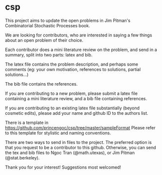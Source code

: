 # csp
This project aims to update the open problems in Jim Pitman's Combinatorial Stochastic Processes book. 

We are looking for contributors, who are interested in saying a few things about an open problem of their choice.

Each contributor does a mini literature review on the problem, and send in a summary, split into two parts: latex and bib.

The latex file contains the problem description, and perhaps some comments (eg: your own motivation, references to solutions, partial solutions...)

The bib file contains the references.

If you are contributing to a new problem, please submit a latex file containing a mini literature review, and a bib file containing references. 

If you are contributing to an existing latex file substantially (beyond cosmetic edits), please add your name and github ID to the authors list. 

There is a template in
https://github.com/princengoc/csp/tree/master/sampleFormat
Please refer to this template for stylistic and naming conventions.

There are two ways to send in files to the project. The preferred option is that you request to be a contributor to this github. Otherwise, you can send the tex and bib files to Ngoc Tran (@math.utexas), or Jim Pitman (@stat.berkeley).

Thank you for your interest! Suggestions most welcomed!

